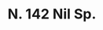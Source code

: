 ---
title: "N. 142 Nil Sp."
permalink: "/edition/plant142/"
plant-name: "N. 142."
plant-number: "142"
plant-xml: "/assets/xml/plant142.xml"
plant-img1: "/assets/img/plant142_verso.jpg"
plant-img2: "/assets/img/plant142.jpg"
plant-title: "N. 142 Nil Sp."
plant-taxon-link: ""
plant-taxon-content: ""
layout: single-xml
---